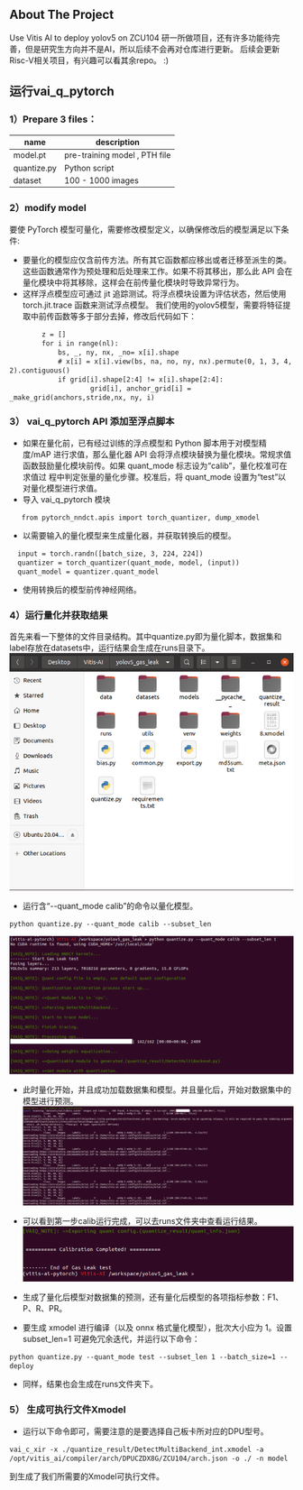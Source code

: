 <!-- ABOUT THE PROJECT -->
## About The Project
Use Vitis AI to deploy yolov5 on ZCU104
研一所做项目，还有许多功能待完善，但是研究生方向并不是AI，所以后续不会再对仓库进行更新。
后续会更新Risc-V相关项目，有兴趣可以看其余repo。 :)

## 运行vai_q_pytorch

### 1）Prepare 3 files：

| name          | description                      |
| ------------- | -------------------------------- |
| model.pt      | pre-training model ,  PTH file   |
| quantize.py      | Python script                    |
| dataset       | 100 - 1000 images                |


### 2）modify model
要使 PyTorch 模型可量化，需要修改模型定义，以确保修改后的模型满足以下条件:
- 要量化的模型应仅含前传方法。所有其它函数都应移出或者迁移至派生的类。这些函数通常作为预处理和后处理来工作。如果不将其移出，那么此 API 会在量化模块中将其移除，这样会在前传量化模块时导致异常行为。 
- 这样浮点模型应可通过 jit 追踪测试。将浮点模块设置为评估状态，然后使用 torch.jit.trace 函数来测试浮点模型。
我们使用的yolov5模型，需要将特征提取中前传函数等多于部分去掉，修改后代码如下：
```
        z = []
        for i in range(nl):
            bs, _, ny, nx, _no= x[i].shape
            # x[i] = x[i].view(bs, na, no, ny, nx).permute(0, 1, 3, 4, 2).contiguous()
            if grid[i].shape[2:4] != x[i].shape[2:4]:
                    grid[i], anchor_grid[i] = _make_grid(anchors,stride,nx, ny, i)
```

### 3） vai_q_pytorch API 添加至浮点脚本
- 如果在量化前，已有经过训练的浮点模型和 Python 脚本用于对模型精度/mAP 进行求值，那么量化器 API 会将浮点模块替换为量化模块。常规求值函数鼓励量化模块前传。如果 quant_mode 标志设为“calib”，量化校准可在求值过 程中判定张量的量化步骤。校准后，将 quant_mode 设置为“test”以对量化模型进行求值。
 - 导入 vai_q_pytorch 模块
 ```
    from pytorch_nndct.apis import torch_quantizer, dump_xmodel
 ```

 - 以需要输入的量化模型来生成量化器，并获取转换后的模型。
 ```
   input = torch.randn([batch_size, 3, 224, 224])
   quantizer = torch_quantizer(quant_mode, model, (input))
   quant_model = quantizer.quant_model
 ```

 - 使用转换后的模型前传神经网络。

### 4）运行量化并获取结果
首先来看一下整体的文件目录结构。其中quantize.py即为量化脚本，数据集和label存放在datasets中，运行结果会生成在runs目录下。
![!\[Alt text\](image.png)](<Run Exm/文件夹层级目录.png>)

- 运行含“--quant_mode calib”的命令以量化模型。
```
python quantize.py --quant_mode calib --subset_len
```
![!\[Alt text\](image-1.png)](<Run Exm/calib.png>)

 - 此时量化开始，并且成功加载数据集和模型。并且量化后，开始对数据集中的模型进行预测。
![!\[Alt text\](image-2.png)](<Run Exm/calib_中间过程.png>)

 - 可以看到第一步calib运行完成，可以去runs文件夹中查看运行结果。
![!\[Alt text\](image-3.png)](<Run Exm/calib_final.png>)

 - 生成了量化后模型对数据集的预测，还有量化后模型的各项指标参数：F1、P、R、PR。


- 要生成 xmodel 进行编译（以及 onnx 格式量化模型），批次大小应为 1。设置 subset_len=1 可避免冗余迭代，并运行以下命令：
```
python quantize.py --quant_mode test --subset_len 1 --batch_size=1 --deploy
```


 - 同样，结果也会生成在runs文件夹下。


### 5） 生成可执行文件Xmodel
- 运行以下命令即可，需要注意的是要选择自己板卡所对应的DPU型号。
```
vai_c_xir -x ./quantize_result/DetectMultiBackend_int.xmodel -a /opt/vitis_ai/compiler/arch/DPUCZDX8G/ZCU104/arch.json -o ./ -n model
```
到生成了我们所需要的Xmodel可执行文件。

